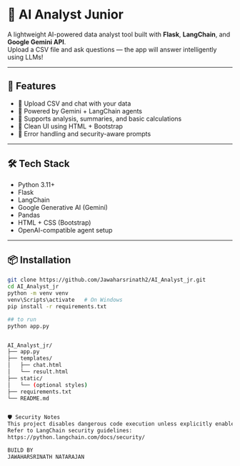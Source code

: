 ﻿ # 🧠 AI Analyst Junior

A lightweight AI-powered data analyst tool built with **Flask**, **LangChain**, and **Google Gemini API**.  
Upload a CSV file and ask questions — the app will answer intelligently using LLMs!

---

## 🚀 Features

- 📁 Upload CSV and chat with your data
- 🤖 Powered by Gemini + LangChain agents
- 🧮 Supports analysis, summaries, and basic calculations
- 🧼 Clean UI using HTML + Bootstrap
- 🔐 Error handling and security-aware prompts

---

## 🛠️ Tech Stack

- Python 3.11+
- Flask
- LangChain
- Google Generative AI (Gemini)
- Pandas
- HTML + CSS (Bootstrap)
- OpenAI-compatible agent setup

---

## 📦 Installation

```bash
git clone https://github.com/Jawaharsrinath2/AI_Analyst_jr.git
cd AI_Analyst_jr
python -m venv venv
venv\Scripts\activate   # On Windows
pip install -r requirements.txt

## to run
python app.py


AI_Analyst_jr/
├── app.py
├── templates/
│   ├── chat.html
│   └── result.html
├── static/
│   └── (optional styles)
├── requirements.txt
└── README.md


🛡️ Security Notes
This project disables dangerous code execution unless explicitly enabled.
Refer to LangChain security guidelines:
https://python.langchain.com/docs/security/

BUILD BY
JAWAHARSRINATH NATARAJAN

